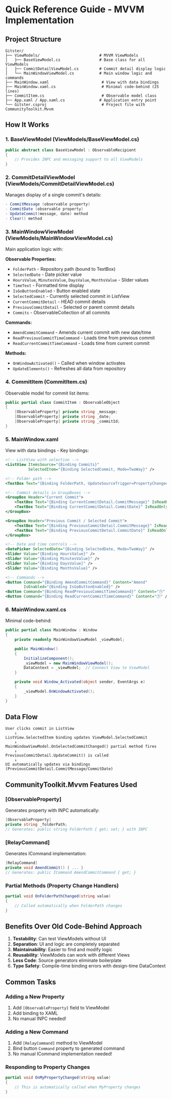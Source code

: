 # Quick Reference Guide - MVVM Implementation

## Project Structure

```
Gitster/
├── ViewModels/                          # MVVM ViewModels
│   ├── BaseViewModel.cs                 # Base class for all ViewModels
│   ├── CommitDetailViewModel.cs         # Commit detail display logic
│   └── MainWindowViewModel.cs           # Main window logic and commands
├── MainWindow.xaml                       # View with data bindings
├── MainWindow.xaml.cs                    # Minimal code-behind (25 lines)
├── CommitItem.cs                         # Observable model class
├── App.xaml / App.xaml.cs               # Application entry point
└── Gitster.csproj                        # Project file with CommunityToolkit.Mvvm
```

## How It Works

### 1. BaseViewModel (ViewModels/BaseViewModel.cs)
```csharp
public abstract class BaseViewModel : ObservableRecipient
{
    // Provides INPC and messaging support to all ViewModels
}
```

### 2. CommitDetailViewModel (ViewModels/CommitDetailViewModel.cs)
Manages display of a single commit's details:
```csharp
- CommitMessage (observable property)
- CommitDate (observable property)
- UpdateCommit(message, date) method
- Clear() method
```

### 3. MainWindowViewModel (ViewModels/MainWindowViewModel.cs)
Main application logic with:

**Observable Properties:**
- `FolderPath` - Repository path (bound to TextBox)
- `SelectedDate` - Date picker value
- `HoursValue`, `MinutesValue`, `DaysValue`, `MonthsValue` - Slider values
- `TimeText` - Formatted time display
- `IsGoButtonEnabled` - Button enabled state
- `SelectedCommit` - Currently selected commit in ListView
- `CurrentCommitDetail` - HEAD commit details
- `PreviousCommitDetail` - Selected or parent commit details
- `Commits` - ObservableCollection of all commits

**Commands:**
- `AmendCommitCommand` - Amends current commit with new date/time
- `ReadPreviousCommitTimeCommand` - Loads time from previous commit
- `ReadCurrentCommitTimeCommand` - Loads time from current commit

**Methods:**
- `OnWindowActivated()` - Called when window activates
- `UpdateElements()` - Refreshes all data from repository

### 4. CommitItem (CommitItem.cs)
Observable model for commit list items:
```csharp
public partial class CommitItem : ObservableObject
{
    [ObservableProperty] private string _message;
    [ObservableProperty] private string _date;
    [ObservableProperty] private string _commitId;
}
```

### 5. MainWindow.xaml
View with data bindings - Key bindings:

```xml
<!-- ListView with selection -->
<ListView ItemsSource="{Binding Commits}" 
          SelectedItem="{Binding SelectedCommit, Mode=TwoWay}" />

<!-- Folder path -->
<TextBox Text="{Binding FolderPath, UpdateSourceTrigger=PropertyChanged}" />

<!-- Commit details in GroupBoxes -->
<GroupBox Header="Current Commit">
    <TextBox Text="{Binding CurrentCommitDetail.CommitMessage}" IsReadOnly="True" />
    <TextBox Text="{Binding CurrentCommitDetail.CommitDate}" IsReadOnly="True" />
</GroupBox>

<GroupBox Header="Previous Commit / Selected Commit">
    <TextBox Text="{Binding PreviousCommitDetail.CommitMessage}" IsReadOnly="True" />
    <TextBox Text="{Binding PreviousCommitDetail.CommitDate}" IsReadOnly="True" />
</GroupBox>

<!-- Date and time controls -->
<DatePicker SelectedDate="{Binding SelectedDate, Mode=TwoWay}" />
<Slider Value="{Binding HoursValue}" />
<Slider Value="{Binding MinutesValue}" />
<Slider Value="{Binding DaysValue}" />
<Slider Value="{Binding MonthsValue}" />

<!-- Commands -->
<Button Command="{Binding AmendCommitCommand}" Content="Amend" 
        IsEnabled="{Binding IsGoButtonEnabled}" />
<Button Command="{Binding ReadPreviousCommitTimeCommand}" Content="🕑" />
<Button Command="{Binding ReadCurrentCommitTimeCommand}" Content="🕑" />
```

### 6. MainWindow.xaml.cs
Minimal code-behind:
```csharp
public partial class MainWindow : Window
{
    private readonly MainWindowViewModel _viewModel;

    public MainWindow()
    {
        InitializeComponent();
        _viewModel = new MainWindowViewModel();
        DataContext = _viewModel;  // Connect View to ViewModel
    }

    private void Window_Activated(object sender, EventArgs e)
    {
        _viewModel.OnWindowActivated();
    }
}
```

## Data Flow

```
User clicks commit in ListView
    ↓
ListView.SelectedItem binding updates ViewModel.SelectedCommit
    ↓
MainWindowViewModel.OnSelectedCommitChanged() partial method fires
    ↓
PreviousCommitDetail.UpdateCommit() is called
    ↓
UI automatically updates via bindings (PreviousCommitDetail.CommitMessage/CommitDate)
```

## CommunityToolkit.Mvvm Features Used

### [ObservableProperty]
Generates property with INPC automatically:
```csharp
[ObservableProperty]
private string _folderPath;
// Generates: public string FolderPath { get; set; } with INPC
```

### [RelayCommand]
Generates ICommand implementation:
```csharp
[RelayCommand]
private void AmendCommit() { ... }
// Generates: public ICommand AmendCommitCommand { get; }
```

### Partial Methods (Property Change Handlers)
```csharp
partial void OnFolderPathChanged(string value)
{
    // Called automatically when FolderPath changes
}
```

## Benefits Over Old Code-Behind Approach

1. **Testability**: Can test ViewModels without UI
2. **Separation**: UI and logic are completely separated
3. **Maintainability**: Easier to find and modify logic
4. **Reusability**: ViewModels can work with different Views
5. **Less Code**: Source generators eliminate boilerplate
6. **Type Safety**: Compile-time binding errors with design-time DataContext

## Common Tasks

### Adding a New Property
1. Add `[ObservableProperty]` field to ViewModel
2. Add binding to XAML
3. No manual INPC needed!

### Adding a New Command
1. Add `[RelayCommand]` method to ViewModel
2. Bind button `Command` property to generated command
3. No manual ICommand implementation needed!

### Responding to Property Changes
```csharp
partial void OnMyPropertyChanged(string value)
{
    // This is automatically called when MyProperty changes
}
```
